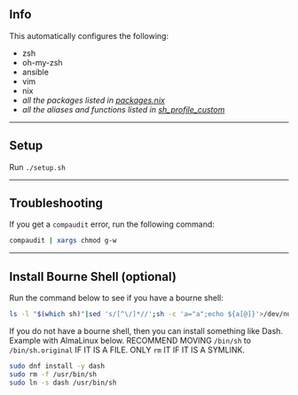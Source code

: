 ## Info

This automatically configures the following:

- zsh
- oh-my-zsh
- ansible
- vim
- nix
- *all the packages listed in [packages.nix](configs/packages.nix)*
- *all the aliases and functions listed in [sh_profile_custom](configs/sh_profile_custom)*

---

## Setup

Run `./setup.sh`

---

## Troubleshooting

If you get a `compaudit` error, run the following command:
```bash
compaudit | xargs chmod g-w
```

---

## Install Bourne Shell (optional)

Run the command below to see if you have a bourne shell:

```bash
ls -l "$(which sh)"|sed 's/[^\/]*//';sh -c 'a="a";echo ${a[@]}'>/dev/null 2>&1&&echo "Not bourne shell"||echo "Bourne shell"
```

If you do not have a bourne shell, then you can install something like Dash. Example with AlmaLinux below. RECOMMEND MOVING `/bin/sh` to `/bin/sh.original` IF IT IS A FILE. ONLY `rm` IT IF IT IS A SYMLINK.

```bash
sudo dnf install -y dash
sudo rm -f /usr/bin/sh
sudo ln -s dash /usr/bin/sh
```
